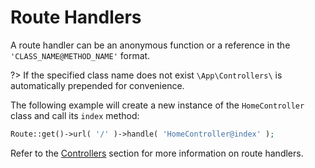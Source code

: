 # Route Handlers

A route handler can be an anonymous function or a reference in the `'CLASS_NAME@METHOD_NAME'` format.

?> If the specified class name does not exist `\App\Controllers\` is automatically prepended for convenience.

The following example will create a new instance of the `HomeController` class and call its `index` method:

```php
Route::get()->url( '/' )->handle( 'HomeController@index' );
```

Refer to the [Controllers](/framework/routing/controllers) section for more information on route handlers.
